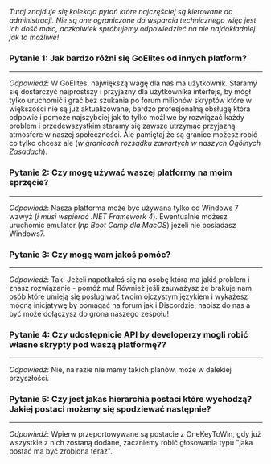 *Tutaj znajduje się kolekcja pytań które najczęściej są kierowane do administracji. Nie są one ograniczone do wsparcia technicznego więc jest ich dość mało, aczkolwiek spróbujemy odpowiedzieć na nie najdokładniej jak to możliwe!*

### Pytanie 1: Jak bardzo różni się GoElites od innych platform?

---

*Odpowiedź*: W GoElites, największą wagę dla nas ma użytkownik. Staramy się dostarczyć najprostszy i przyjazny dla użytkownika interfejs, by mógł tylko uruchomić i grać bez szukania po forum milionów skryptów które w większości nie są już aktualizowane, bardzo profesjonalną obsługę która odpowie i pomoże najszybciej jak to tylko możliwe by rozwiązać każdy problem i przedewszystkim staramy się zawsze utrzymać przyjazną atmosfere w naszej społeczności. Ale pamiętaj że są granice możesz robić co tylko chcesz ale (*w granicach rozsądku zawartych w naszych Ogólnych Zasadach*).

### Pytanie 2: Czy mogę używać waszej platformy na moim sprzęcie?

---

*Odpowiedź*: Nasza platforma może być używana tylko od Windows 7 wzwyż (*i musi wspierać .NET Framework 4*). Ewentualnie możesz uruchomić emulator (*np Boot Camp dla MacOS*) jeżeli nie posiadasz Windows7.

### Pytanie 3: Czy mogę wam jakoś pomóc?

---

*Odpowiedź*: Tak! Jeżeli napotkałeś się na osobę która ma jakiś problem i znasz rozwiązanie - pomóż mu! Również jeśli zauważysz że brakuje nam osób które umieją się posługiwać twoim ojczystym językiem i wykażesz mocną inicjatywę by pomagać na forum jak i Discordzie, napisz do nas a być może dołączysz do grona naszego zespołu!

### Pytanie 4: Czy udostępnicie API by developerzy mogli robić własne skrypty pod waszą platformę??

---

*Odpowiedź*: Nie, na razie nie mamy takich planów, może w dalekiej przyszłości.

### Pytanie 5: Czy jest jakaś hierarchia postaci które wychodzą? Jakiej postaci możemy się spodziewać następnie?

---

*Odpowiedź*: Wpierw przeportowywane są postacie z OneKeyToWin, gdy już wszystkie z nich zostaną dodane, zaczniemy robić głosowania typu "jaka postać ma być zrobiona teraz".



